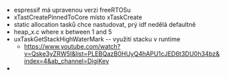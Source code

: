 - espressif má upravenou verzi freeRTOSu
- xTastCreatePinnedToCore místo xTaskCreate
- static allocation tasků chce nastudovat, prý idf nedělá defaultně
- heap_x.c where x between 1 and 5
- uxTaskGetStackHighWaterMark -- využití stacku v runtime
	- https://www.youtube.com/watch?v=Qske3yZRW5I&list=PLEBQazB0HUyQ4hAPU1cJED6t3DU0h34bz&index=4&ab_channel=DigiKey
- 